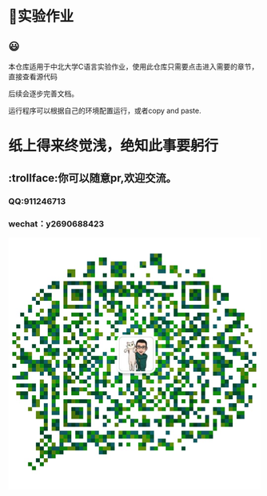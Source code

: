 # :memo:实验作业

## :smiley:

本仓库适用于中北大学C语言实验作业，使用此仓库只需要点击进入需要的章节，直接查看源代码

后续会逐步完善文档。

运行程序可以根据自己的环境配置运行，或者copy and paste.

# 纸上得来终觉浅，绝知此事要躬行

## :trollface:你可以随意pr,欢迎交流。

### QQ:911246713

### wechat：y2690688423

![img](img/Qrcode.jpg)